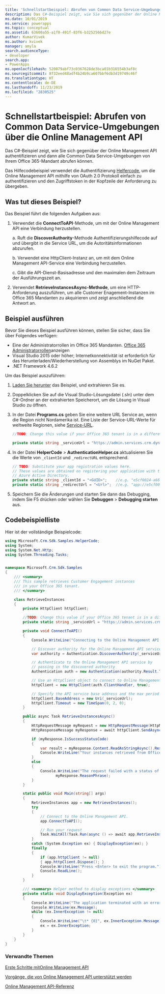 ```yaml
---
title: 'Schnellstartbeispiel: Abrufen von Common Data Service-Umgebungen über die Online Management API| MicrosoftDocs'
description: Das C#-Beispiel zeigt, wie Sie sich gegenüber der Online Management API authentifizieren und dann alle Common Data Service-Umgebungen von Ihrem Office 365-Mandant abrufen können.
ms.date: 10/01/2019
ms.service: powerapps
ms.topic: conceptual
ms.assetid: 63600a55-a1f0-491f-83f6-b3252566d27e
author: KumarVivek
ms.author: kvivek
manager: amyla
search.audienceType:
- developer
search.app:
- PowerApps
ms.openlocfilehash: 520079abf73c0367628de3bca01b316554b3af8c
ms.sourcegitcommit: 8f32eed48adf4b24b9ca607bbf6db3d19749c46f
ms.translationtype: HT
ms.contentlocale: de-DE
ms.lasthandoff: 11/23/2019
ms.locfileid: "2830525"
---
```

# <a name="quick-start-sample-retrieve-common-data-service-environements-using-online-management-api"></a>Schnellstartbeispiel: Abrufen von Common Data Service-Umgebungen über die Online Management API 

Das C#-Beispiel zeigt, wie Sie sich gegenüber der Online Management API authentifizieren und dann alle Common Data Service-Umgebungen von Ihrem Office 365-Mandant abrufen können.

Das Hilfecodebeispiel verwendet die Authentifizierung [Helfercode](sample-authentication-helper.md), um die Online Management API mithilfe von OAuth 2.0 Protokoll einfach zu authentifizieren und den Zugriffstoken in der Kopfzeile der Anforderung zu übergeben.

## <a name="what-this-sample-does"></a>Was tut dieses Beispiel?

Das Beispiel führt die folgenden Aufgaben aus:

1. Verwendet die **ConnectToAPI**-Methode, um mit der Online Management API eine Verbindung herzustellen.

    a. Ruft die **DiscoverAuthority**-Methode Authentifizierungshilfecode auf und übergibt in die Service URL, um die Autoritätsinformationen abzurufen.

    b. Verwendet eine HttpClient-Instanz an, um mit dem Online Management API-Service eine Verbindung herzustellen.

    c. Gibt die API-Dienst-Basisadresse und den maximalen dem Zeitraum der Ausführungszeit an.
1. Verwendet **RetrieveInstancesAsync-Methode**, um eine HTTP-Anforderung auszuführen, um alle Customer Enagement-Instanzen im Office 365 Mandanten zu akquirieren und zeigt anschließend die Antwort an.

## <a name="run-this-sample"></a>Beispiel ausführen
Bevor Sie dieses Beispiel ausführen können, stellen Sie sicher, dass Sie über Folgendes verfügen:
- Eine der Administratorrollen im Office 365 Mandanten. [Office 365 Administratorrollen](get-started-online-management-api.md#office-365-admin-roles)anzeigen
- Visual Studio 2015 oder höher; Internetkonnektivität ist erforderlich für das Herunterladen/Wiederherstellung von Assemblys im NuGet Paket.
- .NET Framework 4.6.2

Um das Beispiel auszuführen:
1. [Laden Sie herunter](https://github.com/microsoft/PowerApps-Samples/tree/master/cds/online-management-api) das Beispiel, und extrahieren Sie es.
2. Doppelklicken Sie auf die Visual Studio-Lösungsdatei (.sln) unter dem C#-Ordner an der extrahierten Speicherort, um die Lösung in Visual Studio zu öffnen.
3. In der Datei **Programs.cs** geben Sie eine weitere URL Service an, wenn die Region nicht Nordamerika ist. Eine Liste der Service-URL-Werte für weltweite Regionen, siehe [Service-URL](get-started-online-management-api.md#service-url).
    ```csharp
    //TODO: Change this value if your Office 365 tenant is in a different region than North America

    private static string _serviceUrl = "https://admin.services.crm.dynamics.com";
    ```
4. In der Datei **HelperCode** > **AuthenticationHelper.cs** aktualisieren Sie die Werte von `_clientId` und `_redirectURL` entsprechend.

    ```csharp
    // TODO: Substitute your app registration values here.
    // These values are obtained on registering your application with the 
    // Azure Active Directory.
    private static string _clientId = "<GUID>";    //e.g. "e5cf0024-a66a-4f16-85ce-99ba97a24bb2"
    private static string _redirectUrl = "<Url>";  //e.g. "app://e5cf0024-a66a-4f16-85ce-99ba97a24bb2"
    ```
5. Speichern Sie die Änderungen und starten Sie dann das Debugging, indem Sie F5 drücken oder wählen Sie **Debuggen** > **Debugging starten** aus.

## <a name="code-sample-listing"></a>Codebeispielliste 

Hier ist der vollständige Beispielcode:

```csharp
using Microsoft.Crm.Sdk.Samples.HelperCode;
using System;
using System.Net.Http;
using System.Threading.Tasks;


namespace Microsoft.Crm.Sdk.Samples
{
    /// <summary>
    /// This sample retrieves Customer Engagement instances
    /// in your Office 365 tenant.
    /// </summary>    

    class RetrieveInstances
    {
        private HttpClient httpClient;

        //TODO: Change this value if your Office 365 tenant is in a different region than North America
        private static string _serviceUrl = "https://admin.services.crm.dynamics.com";

        private void ConnectToAPI()
        {
            Console.WriteLine("Connecting to the Online Management API service...");

            // Discover authority for the Online Management API service
            var authority = Authentication.DiscoverAuthority(_serviceUrl);

            // Authenticate to the Online Management API service by 
            // passing in the discovered authority 
            Authentication auth = new Authentication(authority.Result.ToString());            

            // Use an HttpClient object to connect to Online Management API service.           
            httpClient = new HttpClient(auth.ClientHandler, true);

            // Specify the API service base address and the max period of execution time 
            httpClient.BaseAddress = new Uri(_serviceUrl);
            httpClient.Timeout = new TimeSpan(0, 2, 0);            
        }

        public async Task RetrieveInstancesAsync()
        {
            HttpRequestMessage myRequest = new HttpRequestMessage(HttpMethod.Get, "/api/v1.1/instances");
            HttpResponseMessage myResponse = await httpClient.SendAsync(myRequest);

            if (myResponse.IsSuccessStatusCode)
            {
                var result = myResponse.Content.ReadAsStringAsync().Result;
                Console.WriteLine("Your instances retrieved from Office 365 tenant: \n{0}", result);
            }
            else
            {
                Console.WriteLine("The request failed with a status of '{0}'",
                       myResponse.ReasonPhrase);
            }
        }

        static public void Main(string[] args)
        {
            RetrieveInstances app = new RetrieveInstances();
            try
            {
                // Connect to the Online Management API. 
                app.ConnectToAPI();

                // Run your request
                Task.WaitAll(Task.Run(async () => await app.RetrieveInstancesAsync()));
            }
            catch (System.Exception ex) { DisplayException(ex); }
            finally
            {
                if (app.httpClient != null)
                { app.httpClient.Dispose(); }
                Console.WriteLine("Press <Enter> to exit the program.");
                Console.ReadLine();
            }
        }

        /// <summary> Helper method to display exceptions </summary> 
        private static void DisplayException(Exception ex)
        {
            Console.WriteLine("The application terminated with an error.");
            Console.WriteLine(ex.Message);
            while (ex.InnerException != null)
            {
                Console.WriteLine("\t* {0}", ex.InnerException.Message);
                ex = ex.InnerException;
            }
        }
    }
}
```

### <a name="related-topics"></a>Verwandte Themen  

[Erste Schritte mitOnline Management API](get-started-online-management-api.md)

[Vorgänge, die von Online Management API unterstützt werden](operations-supported.md)

[Online Management API-Referenz](/rest/api/admin.services.crm.dynamics.com)
